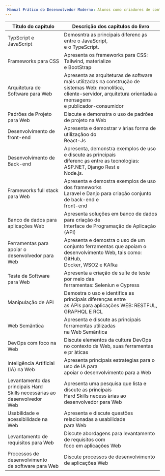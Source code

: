 ```yaml
---
 Manual Prático do Desenvolvedor Moderno: Alunos como criadores de conteúdos
---
```


| Título do capítulo                                                                 | Descrição dos capítulos do livro                                                                                                                                                       |
| ---------------------------------------------------------------------------------- | -------------------------------------------------------------------------------------------------------------------------------------------------------------------------------------- |
| TypScript e JavaScript                                                             | Demosntra as principais diferenc ̧as entre o JavaScript,  <br>e o TypeScript.                                                                                                          |
| Frameworks para CSS                                                                | Apresenta os frameworks para CSS: Tailwind, materialize  <br>e BootStrap                                                                                                               |
| Arquitetura de Software para Web                                                   | Apresenta as arquiteturas de software mais utilizadas na construção de sistemas Web: monolítica,  <br>cliente-servidor, arquitetura orientada a mensagens  <br>e publicador-consumidor |
| Padrões de Projeto para Web                                                        | Discute e demonstra o uso de padrões de projeto na Web                                                                                                                                 |
| Desenvolvimento de front-end                                                       | Apresenta e demostrar v ́arias forma de utilizaçãoo do  <br>React-Js                                                                                                                   |
| Desenvolvimento de Back-end                                                        | Apresenta, demonstra exemplos de uso e discute as principais  <br>diferenc ̧as entre as tecnologias: ASP.NET, Django Rest e  <br>Node.js.                                              |
| Frameworks full stack para Web                                                     | Apresenta e demostra exemplos de uso dos frameworks  <br>Laravel e Danjo para criação conjunto de back-end e  <br>front-end                                                            |
| Banco de dados para aplicações Web                                                 | Apresenta soluções em banco de dados para criação de  <br>Interface de Programação de Aplicação (API)                                                                                  |
| Ferramentas para apoiar o  <br>desenvolvedor para Web                              | Apresenta e demostra o uso de um conjunto ferramentas  que apoiam o desenvolvimento Web, tais como: GitHub,  <br>Docker, WSO2 e KAfka                                                  |
| Teste de Software para Web                                                         | Apresenta a criação de suíte de teste por meio das  <br>ferramentas: Seleniun e Cypress                                                                                                |
| Manipulação de API                                                                 | Demostra o uso e identifica as principais diferenças entre  <br>as APIs para aplicações WEB: RESTFUL,  <br>GRAPHQL E RCL                                                               |
| Web Semântica                                                                      | Apresenta e discute as principais ferramentas utilizadas  <br>na Web Semântica                                                                                                         |
| DevOps com foco na Web                                                             | Discute elementos da cultura DevOps  <br>no contexto da Web, suas ferramentas e pr ́aticas                                                                                             |
| Inteligência Artificial (IA) na Web                                                | Apresenta principais estrategias para o uso de IA para  <br>apoiar o desenvolvimento para a Web                                                                                        |
| Levantamento das principais Hard  <br>Skills necessárias ao desenvolvedor  <br>Web | Apresenta uma pesquisa que lista e discute as principais  <br>Hard Skills necess ́arias ao desenvolvedor para Web                                                                      |
| Usabilidade e acessibilidade na Web                                                | Apresenta e discute questões relacionadas a usabilidade  <br>para Web                                                                                                                  |
| Levantamento de requisitos para Web                                                | Discute abordagens para levantamento de requisitos com  <br>foco em aplicações Web                                                                                                     |
| Processos de desenvolvimento  <br>de software para Web                             | Discute processos de desenvolvimento de aplicações Web                                                                                                                                 |
